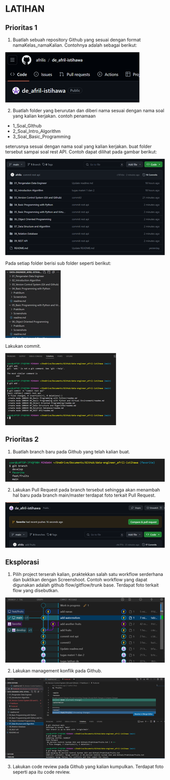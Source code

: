 # LATIHAN

## Prioritas 1 

1. Buatlah sebuah repository Github yang sesuai dengan  format namaKelas_namaKalian. Contohnya adalah sebagai berikut:

![](../Screenshots/Repositori_format_nama.png)

2. Buatlah folder yang berurutan dan diberi nama sesuai dengan nama soal yang kalian kerjakan. contoh penamaan
- 1_Soal_GIthub
- 2_Soal_Intro_Algorithm
- 3_Soal_Basic_Programming

seterusnya sesuai dengan nama soal yang kalian kerjakan. buat folder tersebut sampai soal rest API.
Contoh dapat dilihat pada gambar berikut:

![](../Screenshots/Folder_sesuai.png)

Pada setiap folder berisi sub folder seperti berikut:

![](../Screenshots/Folder_subfolder.png)               

Lakukan commit.

![](../Screenshots/Melakukan_commit.png)


## Prioritas 2 

1. Buatlah branch baru pada Github yang telah kalian buat.

![](../Screenshots/brach_baru.png)

2. Lakukan Pull Request pada branch tersebut sehingga akan menambah hal baru pada branch main/master
terdapat foto terkait Pull Request.

![](../Screenshots/Pull_req.png)


## Eksplorasi 

1. Pilih project terserah kalian, praktekkan salah satu workflow serderhana dan buktikan dengan Screenshoot. Contoh workflow yang dapat digunakan adalah github flow/gitflow/trunk base.
Terdapat foto terkait flow yang disebutkan.

![](../Screenshots/Workflow.png)

2. Lakukan management konflik pada Github.

![](../Screenshots/Conflik.png)

3. Lakukan code review pada Github yang kalian kumpulkan.
Terdapat foto seperti apa itu code review.